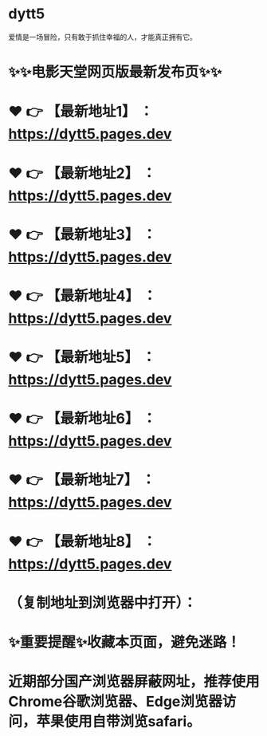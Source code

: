 # dytt5
爱情是一场冒险，只有敢于抓住幸福的人，才能真正拥有它。

# ✨✨电影天堂网页版最新发布页✨✨
# ❤️ 👉 【最新地址1】 ：https://dytt5.pages.dev
# ❤️ 👉 【最新地址2】 ：https://dytt5.pages.dev
# ❤️ 👉 【最新地址3】 ：https://dytt5.pages.dev
# ❤️ 👉 【最新地址4】 ：https://dytt5.pages.dev
# ❤️ 👉 【最新地址5】 ：https://dytt5.pages.dev
# ❤️ 👉 【最新地址6】 ：https://dytt5.pages.dev
# ❤️ 👉 【最新地址7】 ：https://dytt5.pages.dev
# ❤️ 👉 【最新地址8】 ：https://dytt5.pages.dev
# （复制地址到浏览器中打开）：
# ✨重要提醒✨收藏本页面，避免迷路！
# 近期部分国产浏览器屏蔽网址，推荐使用Chrome谷歌浏览器、Edge浏览器访问，苹果使用自带浏览safari。
